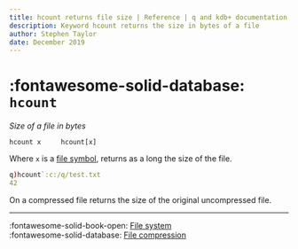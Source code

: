 ```yaml
---
title: hcount returns file size | Reference | q and kdb+ documentation
description: Keyword hcount returns the size in bytes of a file
author: Stephen Taylor
date: December 2019
---
```

# :fontawesome-solid-database: `hcount`



_Size of a file in bytes_

```syntax
hcount x     hcount[x]
```

Where `x` is a [file symbol](../basics/glossary.md#file-symbol), 
returns as a long the size of the file.

```q
q)hcount`:c:/q/test.txt
42
```

On a compressed file returns the size of the original uncompressed file.

----
:fontawesome-solid-book-open:
[File system](../basics/files.md)
<br>
:fontawesome-solid-database:
[File compression](../kb/file-compression.md)